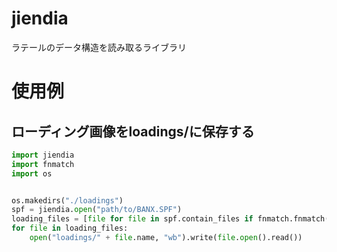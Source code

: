 jiendia 
=========
ラテールのデータ構造を読み取るライブラリ

使用例
=========

ローディング画像をloadings/に保存する
---------------------------

```python
import jiendia
import fnmatch
import os


os.makedirs("./loadings")
spf = jiendia.open("path/to/BANX.SPF")
loading_files = [file for file in spf.contain_files if fnmatch.fnmatch(file.path, "LOADING/*.PNG")]
for file in loading_files:
    open("loadings/" + file.name, "wb").write(file.open().read())
```
